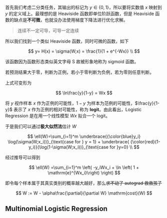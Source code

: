 首先我们考虑二分类任务，其输出的标记为 $y \in \{0, 1\}$，所以要将实数值 $x$ 映射到 $y$ 的定义域上。最理想的是 Heaviside 函数即单位阶跃函数，但是 Heaviside 函数的缺点是**不可微**，也就没办法使用梯度下降法进行优化求解。

> 连续不一定可导，可导一定连续

所以我们找到一个类似 Heaviside 函数，同时可微的函数，如下

$$
y= H(x) = \sigma(W;x) = \frac{1}{1 + e^{-Wx}} \\
$$

该函数因为函数形态类似英文字母 S 故被形象地称为 sigmoid 函数。

若预测结果大于零，判断为正例，若小于零判断为负例，若为零则任意判断。

上式可变形为

$$
\ln\frac{y}{1-y} = Wx
$$

将 $y$ 视作样本 $x$ 作为正例的可能性，$1-y$ 为样本为范例的可能性，$\frac{y}{1-y}$ 表示了 $x$ 作为正例的相对可能性，称为 **logit**。由此看出，Logistic Regression 是在用一个线性模型 $Wx$ 拟合一个 logit。

于是我们可以通过**极大似然法**估计 $W$

$$
\ell(W)=\sum_{i=1}^m \underbrace{{\color{blue}y_i} \log(\sigma(W;x_i))}_{\text{case for } y = 1} + \underbrace{ {\color{red}(1-y_i)}(\log(1-\sigma(W;x_i))}_{\text{case for }y=0} \\
$$

经过推导可以得到

$$
\ell(W) =\sum_{i=1}^m \left( -y_iWx_i + \ln \left( 1 + \mathrm{e}^{Wx_i}\right) \right)
$$

即令每个样本属于其真实类别的概率越大越好，那么~~求不动了 autograd 救救孩子~~

$$
W := W - \alpha\frac{\partial}{\partial W} \mathrm{cost}(W)
$$

## Multinomial Logistic Regression
